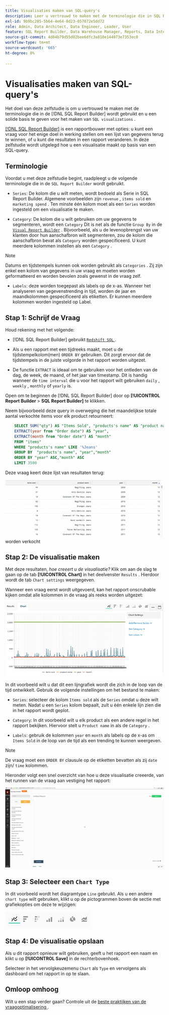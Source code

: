 ```yaml
---
title: Visualisaties maken van SQL-query's
description: Leer u vertrouwd te maken met de terminologie die in SQL Report Builder wordt gebruikt en geef u een stevige basis voor het maken van SQL-visualisaties.
exl-id: 9b9bc205-5b64-4e64-8d23-057072e5dd72
role: Admin, Data Architect, Data Engineer, Leader, User
feature: SQL Report Builder, Data Warehouse Manager, Reports, Data Integration
source-git-commit: 4d04b79d55d02bee6dfc3a810e144073e7353ec0
workflow-type: tm+mt
source-wordcount: '665'
ht-degree: 0%

---
```


# Visualisaties maken van SQL-query&#39;s

Het doel van deze zelfstudie is om u vertrouwd te maken met de terminologie die in de [!DNL SQL Report Builder] wordt gebruikt en u een solide basis te geven voor het maken van `SQL visualizations` .

[[!DNL SQL Report Builder]](../data-analyst/dev-reports/sql-rpt-bldr.md) is een rapportbouwer met opties: u kunt een vraag voor het enige doel in werking stellen om een lijst van gegevens terug te winnen, of u kunt die resultaten in een rapport veranderen. In deze zelfstudie wordt uitgelegd hoe u een visualisatie maakt op basis van een SQL-query.

## Terminologie

Voordat u met deze zelfstudie begint, raadpleegt u de volgende terminologie die in de `SQL Report Builder` wordt gebruikt.

- `Series`: De kolom die u wilt meten, wordt bedoeld als Serie in SQL Report Builder. Algemene voorbeelden zijn `revenue` , `items sold` en `marketing spend` . Ten minste één kolom moet als een `Series` worden ingesteld om een visualisatie te maken.

- `Category`: De kolom die u wilt gebruiken om uw gegevens te segmenteren, wordt een `Category` Dit is net als de functie `Group By` in de [`Visual Report Builder`](../data-user/reports/ess-rpt-build-visual.md) . Bijvoorbeeld, als u de levenopbrengst van uw klanten door hun aanschafbron wilt segmenteren, zou de kolom die aanschafbron bevat als `Category` worden gespecificeerd. U kunt meerdere kolommen instellen als een `Category` .

>[!NOTE]
>
>Datums en tijdstempels kunnen ook worden gebruikt als `Categories` . Zij zijn enkel een kolom van gegevens in uw vraag en moeten worden geformatteerd en worden bevolen zoals gewenst in de vraag zelf.

- `Labels`: deze worden toegepast als labels op de x-as. Wanneer het analyseren van gegevenstrending in tijd, worden de jaar en maandkolommen gespecificeerd als etiketten. Er kunnen meerdere kolommen worden ingesteld op Label.

## Stap 1: Schrijf de Vraag

Houd rekening met het volgende:

- [!DNL SQL Report Builder] gebruikt [`Redshift SQL` ](https://docs.aws.amazon.com/redshift/latest/dg/c_redshift-and-postgres-sql.html).

- Als u een rapport met een tijdreeks maakt, moet u de tijdstempelkolom(men) `ORDER BY` gebruiken. Dit zorgt ervoor dat de tijdstempels in de juiste volgorde in het rapport worden uitgezet.

- De functie `EXTRACT` is ideaal om te gebruiken voor het ontleden van de dag, de week, de maand, of het jaar van timestamp. Dit is handig wanneer de `time interval` die u voor het rapport wilt gebruiken `daily` , `weekly` , `monthly` of `yearly` is.

Open om te beginnen de [!DNL SQL Report Builder] door op **[!UICONTROL Report Builder** > **SQL Report Builder]** te klikken.

Neem bijvoorbeeld deze query in overweging die het maandelijkse totale aantal verkochte items voor elk product retourneert:

```sql
    SELECT SUM("qty") AS "Items Sold", "products's name" AS "product name",
    EXTRACT(year from "Order date") AS "year",
    EXTRACT(month from "Order date") AS "month"
    FROM "items"
    WHERE "products's name" LIKE '%Jeans'
    GROUP BY  "products's name", "year","month"
    ORDER BY "year" ASC,"month" ASC
    LIMIT 3500
```

Deze vraag keert deze lijst van resultaten terug:

![ Lijst die SQL vraagresultaten met punten tonen die door product, jaar, en maand ](../assets/SQL_results_table.png) worden verkocht

## Stap 2: De visualisatie maken

Met deze resultaten, *hoe creeert u de visualisatie?* Klik om aan de slag te gaan op de tab **[!UICONTROL Chart]** in het deelvenster `Results` . Hierdoor wordt de tab `Chart settings` weergegeven.

Wanneer een vraag eerst wordt uitgevoerd, kan het rapport onscrubable kijken omdat alle kolommen in de vraag als reeks worden uitgezet:

![ Aanvankelijk SQL rapport met alle kolommen die als reeksen worden geplot ](../assets/SQL_initial_report_results.png)

In dit voorbeeld wilt u dat dit een lijngrafiek wordt die zich in de loop van de tijd ontwikkelt. Gebruik de volgende instellingen om het bestand te maken:

- `Series`: selecteer de kolom `Items sold` als de `Series` omdat u deze wilt meten. Nadat u een `Series` kolom bepaalt, zult u één enkele lijn zien die in het rapport wordt geplot.

- `Category`: In dit voorbeeld wilt u elk product als een andere regel in het rapport bekijken. Hiervoor stelt u `Product name` in als de `Category` .

- `Labels`: gebruik de kolommen `year` en `month` als labels op de x-as om `Items Sold` in de loop van de tijd als een trending te kunnen weergeven.

>[!NOTE]
>
>De vraag moet een `ORDER BY` clausule op de etiketten bevatten als zij `date` zijn/ `time` kolommen.

Hieronder volgt een snel overzicht van hoe u deze visualisatie creeerde, van het runnen van de vraag aan vestiging het rapport:

![ Geanimeerde demonstratie van het vormen van SQL montages van de rapportvisualisatie ](../assets/SQL_report_settings.gif)

## Stap 3: Selecteer een `Chart Type`

In dit voorbeeld wordt het diagramtype `Line` gebruikt. Als u een andere `chart type` wilt gebruiken, klikt u op de pictogrammen boven de sectie met grafiekopties om deze te wijzigen:

![ Beschikbare grafiektypepictogrammen met inbegrip van lijn, bar, gebied, en andere visualisatieopties ](../assets/Chart_types.png)

## Stap 4: De visualisatie opslaan

Als u dit rapport opnieuw wilt gebruiken, geeft u het rapport een naam en klikt u op **[!UICONTROL Save]** in de rechterbovenhoek.

Selecteer in het vervolgkeuzemenu `Chart` als `Type` en vervolgens als dashboard om het rapport in op te slaan.

## Omloop omhoog

Wilt u een stap verder gaan? Controle uit de [ beste praktijken van de vraagoptimalisering ](../best-practices/optimizing-your-sql-queries.md).
